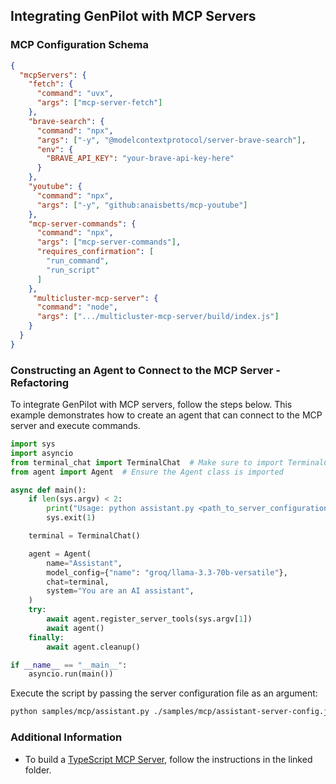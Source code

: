 ## Integrating GenPilot with MCP Servers

### MCP Configuration Schema

```json
{
  "mcpServers": {
    "fetch": {
      "command": "uvx",
      "args": ["mcp-server-fetch"]
    },
    "brave-search": {
      "command": "npx",
      "args": ["-y", "@modelcontextprotocol/server-brave-search"],
      "env": {
        "BRAVE_API_KEY": "your-brave-api-key-here"
      }
    },
    "youtube": {
      "command": "npx",
      "args": ["-y", "github:anaisbetts/mcp-youtube"]
    },
    "mcp-server-commands": {
      "command": "npx",
      "args": ["mcp-server-commands"],
      "requires_confirmation": [
        "run_command",
        "run_script"
      ]
    },
     "multicluster-mcp-server": {
      "command": "node",
      "args": [".../multicluster-mcp-server/build/index.js"]
    }
  }
}
```

### Constructing an Agent to Connect to the MCP Server - Refactoring

To integrate GenPilot with MCP servers, follow the steps below. This example demonstrates how to create an agent that can connect to the MCP server and execute commands.

```python
import sys
import asyncio
from terminal_chat import TerminalChat  # Make sure to import TerminalChat if required
from agent import Agent  # Ensure the Agent class is imported

async def main():
    if len(sys.argv) < 2:
        print("Usage: python assistant.py <path_to_server_configuration>")
        sys.exit(1)

    terminal = TerminalChat()

    agent = Agent(
        name="Assistant",
        model_config={"name": "groq/llama-3.3-70b-versatile"},
        chat=terminal,
        system="You are an AI assistant",
    )
    try:
        await agent.register_server_tools(sys.argv[1])
        await agent()
    finally:
        await agent.cleanup()

if __name__ == "__main__":
    asyncio.run(main())
```

Execute the script by passing the server configuration file as an argument:

```bash
python samples/mcp/assistant.py ./samples/mcp/assistant-server-config.json
```

### Additional Information

- To build a [TypeScript MCP Server](./server), follow the instructions in the linked folder.
